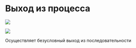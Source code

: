 # Выход из процесса

![](../../resources/basic/logic/image-(100)-(1)-(1)-(1)-(1)-(1)-(1)-(1)-(2)-(191).png)

![](../../resources/basic/logic/image-(38).png)

Осуществляет безусловный выход из последовательности
